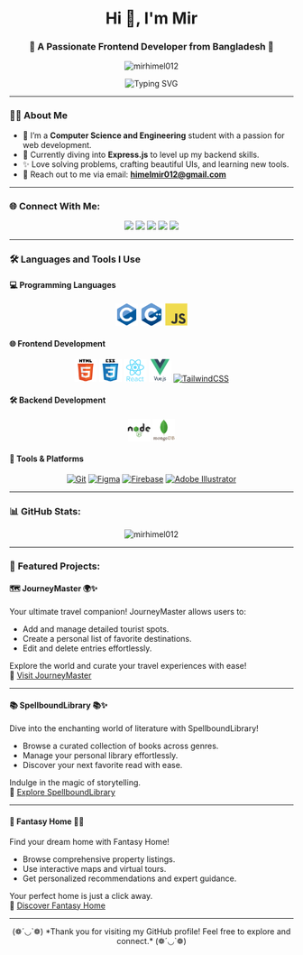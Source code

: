 <h1 align="center">Hi 👋, I'm Mir</h1>
<h3 align="center">🌟 A Passionate Frontend Developer from Bangladesh 🌟</h3>

<p align="center">
  <img src="https://komarev.com/ghpvc/?username=mirhimel012&label=Profile%20Views&color=0e75b6&style=flat" alt="mirhimel012" />
</p>

<p align="center">
  <img src="https://readme-typing-svg.demolab.com?font=Fira+Code&size=22&duration=4000&pause=800&center=true&width=435&lines=Welcome+to+my+GitHub!+;Frontend+developer+%7C+CS+Student;Always+learning+new+technologies+" alt="Typing SVG" />
</p>

---

### 🙋‍♂️ **About Me**
- 🌱 I’m a **Computer Science and Engineering** student with a passion for web development.
- 🚀 Currently diving into **Express.js** to level up my backend skills.
- ✨ Love solving problems, crafting beautiful UIs, and learning new tools.
- 📧 Reach out to me via email: **<a href="mailto:himelmir012@gmail.com" target="_blank">himelmir012@gmail.com</a>**

---

### 🌐 **Connect With Me:**
<p align="center">
  <a href="https://twitter.com/mirhimel012" target="_blank"><img src="https://img.shields.io/badge/-Twitter-1DA1F2?style=for-the-badge&logo=twitter&logoColor=white"></a>
  <a href="https://linkedin.com/in/mirhimel012" target="_blank"><img src="https://img.shields.io/badge/-LinkedIn-0077B5?style=for-the-badge&logo=linkedin&logoColor=white"></a>
  <a href="https://fb.com/mirhimel012" target="_blank"><img src="https://img.shields.io/badge/-Facebook-4267B2?style=for-the-badge&logo=facebook&logoColor=white"></a>
  <a href="https://instagram.com/mirhimel012" target="_blank"><img src="https://img.shields.io/badge/-Instagram-E4405F?style=for-the-badge&logo=instagram&logoColor=white"></a>
  <a href="https://wa.me/+8801764630254" target="_blank"><img src="https://img.shields.io/badge/-WhatsApp-25D366?style=for-the-badge&logo=whatsapp&logoColor=white"></a>
</p>

---

### 🛠️ **Languages and Tools I Use**

#### 💻 **Programming Languages**
<p align="center">
  <a href="https://www.cprogramming.com/" target="_blank" rel="noreferrer"><img src="https://raw.githubusercontent.com/devicons/devicon/master/icons/c/c-original.svg" alt="C" width="40" height="40" /></a>
  <a href="https://www.w3schools.com/cpp/" target="_blank" rel="noreferrer"><img src="https://raw.githubusercontent.com/devicons/devicon/master/icons/cplusplus/cplusplus-original.svg" alt="C++" width="40" height="40" /></a>
  <a href="https://developer.mozilla.org/en-US/docs/Web/JavaScript" target="_blank" rel="noreferrer"><img src="https://raw.githubusercontent.com/devicons/devicon/master/icons/javascript/javascript-original.svg" alt="JavaScript" width="40" height="40" /></a>
</p>

#### 🌐 **Frontend Development**
<p align="center">
  <a href="https://www.w3.org/html/" target="_blank" rel="noreferrer"><img src="https://raw.githubusercontent.com/devicons/devicon/master/icons/html5/html5-original-wordmark.svg" alt="HTML5" width="40" height="40" /></a>
  <a href="https://www.w3schools.com/css/" target="_blank" rel="noreferrer"><img src="https://raw.githubusercontent.com/devicons/devicon/master/icons/css3/css3-original-wordmark.svg" alt="CSS3" width="40" height="40" /></a>
  <a href="https://reactjs.org/" target="_blank" rel="noreferrer"><img src="https://raw.githubusercontent.com/devicons/devicon/master/icons/react/react-original-wordmark.svg" alt="ReactJS" width="40" height="40" /></a>
  <a href="https://vuejs.org/" target="_blank" rel="noreferrer"><img src="https://raw.githubusercontent.com/devicons/devicon/master/icons/vuejs/vuejs-original-wordmark.svg" alt="VueJS" width="40" height="40" /></a>
  <a href="https://tailwindcss.com/" target="_blank" rel="noreferrer"><img src="https://i.ibb.co.com/wFZ6wpJ4/tailwind-css-1024x615.png" alt="TailwindCSS" width="40" height="40" /></a>
</p>

#### 🛠️ **Backend Development**
<p align="center">
  <a href="https://nodejs.org" target="_blank" rel="noreferrer"><img src="https://raw.githubusercontent.com/devicons/devicon/master/icons/nodejs/nodejs-original-wordmark.svg" alt="Node.js" width="40" height="40" /></a>
  <a href="https://www.mongodb.com/" target="_blank" rel="noreferrer"><img src="https://raw.githubusercontent.com/devicons/devicon/master/icons/mongodb/mongodb-original-wordmark.svg" alt="MongoDB" width="40" height="40" /></a>
</p>

#### 🔧 **Tools & Platforms**
<p align="center">
  <a href="https://git-scm.com/" target="_blank" rel="noreferrer"><img src="https://www.vectorlogo.zone/logos/git-scm/git-scm-icon.svg" alt="Git" width="40" height="40" /></a>
  <a href="https://figma.com/" target="_blank" rel="noreferrer"><img src="https://www.vectorlogo.zone/logos/figma/figma-icon.svg" alt="Figma" width="40" height="40" /></a>
  <a href="https://firebase.google.com/" target="_blank" rel="noreferrer"><img src="https://i.ibb.co.com/1YYt1pqs/icons8-firebase-24.png" alt="Firebase" width="40" height="40" /></a>
  <a href="https://www.adobe.com/in/products/illustrator.html" target="_blank" rel="noreferrer"><img src="https://www.vectorlogo.zone/logos/adobe_illustrator/adobe_illustrator-icon.svg" alt="Adobe Illustrator" width="40" height="40" /></a>
</p>

---

### 📊 **GitHub Stats:**
<p align="center">
  <img src="https://github-readme-stats.vercel.app/api?username=mirhimel012&show_icons=true&locale=en&theme=radical" alt="mirhimel012" />
</p>

---

### 🌟 **Featured Projects:**
#### 🗺️ **JourneyMaster** 🌍✨  
Your ultimate travel companion! JourneyMaster allows users to:  
- Add and manage detailed tourist spots.  
- Create a personal list of favorite destinations.  
- Edit and delete entries effortlessly.  

Explore the world and curate your travel experiences with ease!  
🔗 <a href="https://journeymaster.netlify.app/" target="_blank">Visit JourneyMaster</a>

---

#### 📚 **SpellboundLibrary** 📚✨  
Dive into the enchanting world of literature with SpellboundLibrary!  
- Browse a curated collection of books across genres.  
- Manage your personal library effortlessly.  
- Discover your next favorite read with ease.  

Indulge in the magic of storytelling.  
🔗 <a href="https://spellboundlibrary.netlify.app/" target="_blank">Explore SpellboundLibrary</a>

---

#### 🏡 **Fantasy Home** 🏡✨  
Find your dream home with Fantasy Home!  
- Browse comprehensive property listings.  
- Use interactive maps and virtual tours.  
- Get personalized recommendations and expert guidance.  

Your perfect home is just a click away.  
🔗 <a href="https://fantasyhome.netlify.app/" target="_blank">Discover Fantasy Home</a>

---
<p align="center">
   (❁´◡`❁) *Thank you for visiting my GitHub profile! Feel free to explore and connect.* (❁´◡`❁)
</p>
